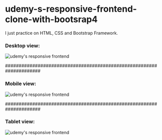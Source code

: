 # udemy-s-responsive-frontend-clone-with-bootsrap4


I just practice on HTML, CSS and Bootstrap Framework.

### Desktop view:

![udemy's responsive frontend](https://i.hizliresim.com/ODxOFL.png)


#####################################################################

### Mobile view:

![udemy's responsive frontend](https://i.hizliresim.com/RNy5km.png)


#####################################################################

### Tablet view:

![udemy's responsive frontend](https://i.hizliresim.com/a3FOMx.png)


